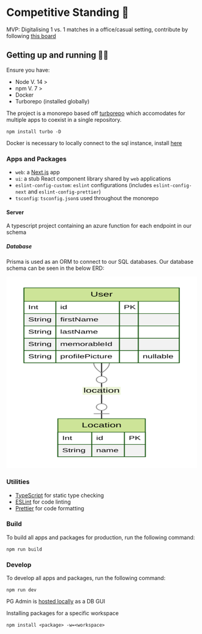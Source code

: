# Competitive Standing 🥇

MVP: Digitalising 1 vs. 1 matches in a office/casual setting, contribute by following [this board](https://github.com/users/piercemorris/projects/1/views/1)

## Getting up and running 🏃💨

Ensure you have:

- Node V. 14 >
- npm V. 7 >
- Docker
- Turborepo (installed globally)

The project is a monorepo based off [turborepo](https://turborepo.org/) which accomodates for multiple apps to coexist in a single repository.

```
npm install turbo -D
```

Docker is necessary to locally connect to the sql instance, install [here](https://docs.docker.com/get-docker/)

### Apps and Packages

- `web`: a [Next.js](https://nextjs.org) app
- `ui`: a stub React component library shared by `web` applications
- `eslint-config-custom`: `eslint` configurations (includes `eslint-config-next` and `eslint-config-prettier`)
- `tsconfig`: `tsconfig.json`s used throughout the monorepo

#### Server

A typescript project containing an azure function for each endpoint in our schema

##### Database

Prisma is used as an ORM to connect to our SQL databases. Our database schema can be seen in the below ERD:

<img src="./apps/server/ERD.svg" width="500" height="500" />

### Utilities

- [TypeScript](https://www.typescriptlang.org/) for static type checking
- [ESLint](https://eslint.org/) for code linting
- [Prettier](https://prettier.io) for code formatting

### Build

To build all apps and packages for production, run the following command:

```
npm run build
```

### Develop

To develop all apps and packages, run the following command:

```
npm run dev
```

PG Admin is [hosted locally](http://localhost:8081/) as a DB GUI

Installing packages for a specific workspace

```
npm install <package> -w=<workspace>
```
